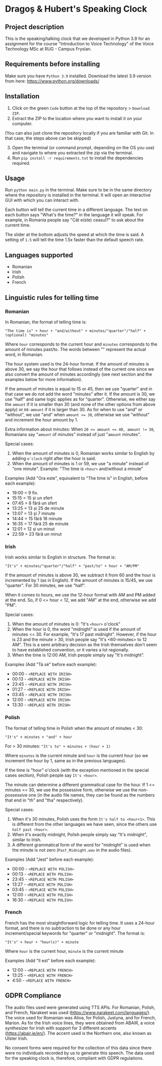 # Dragoș & Hubert's Speaking Clock

## Project description
This is the speaking/talking clock that we developed in Python 3.9 for an
assignment for the course "Introduction to Voice Technology" of the Voice Technology
MSc at RUG - Campus Fryslan.

## Requirements before installing
Make sure you have `Python 3.9` installed. Download the latest 3.9 version from here: https://www.python.org/downloads/

## Installation
1. Click on the green `Code` button at the top of the repository > `Download ZIP`.
2. Extract the ZIP to the location where you want to install it on your computer.

(You can also just clone the repository locally if you are familiar with Git. In that case,
the steps above can be skipped)

3. Open the terminal (or command prompt, depending on the OS you use) and navigate
to where you extracted the zip via the terminal.
4. Run `pip install -r requirements.txt` to install the dependencies required.

## Usage
Run `python main.py` in the terminal. Make sure to be in the same directory where
the repository is installed in the terminal. It will open an interactive GUI with which
you can interact with.

Each button will tell the current time in a different language. The text on each 
button says "What's the time?" in the language it will speak. For example, in Romania
people say "Cât e(ste) ceasul?" to ask about the current time.

The slider at the bottom adjusts the speed at which the time is said. A setting of
`1.5` will tell the time 1.5x faster than the default speech rate.

## Languages supported
- Romanian
- Irish
- Polish
- French

## Linguistic rules for telling time
### Romanian
In Romanian, the format of telling time is:

`"The time is" + hour + "and/without" + minutes/"quarter"/"half" + (optional) "minutes"`

Where `hour` corresponds to the current hour and `minutes` corresponds to the
amount of minutes past/to. The words between "" represent the actual word, in Romanian.

The hour system used is the 24-hour format. If the amount of minutes is above 30, we say
the hour that follows instead of the current one since we also convert the amount of
minutes accordingly (see next section and the examples below for more information).

If the amount of minutes is equal to 15 or 45, then we use "quarter" and in that case
we do not add the word "minutes" after it. If the amount is 30, we use "half" and same logic
applies as for "quarter". Otherwise, we either say the `amount` if it is smaller than 30 (and none of the
other options from above apply) or `60-amount` if it is larger than 30. As for when to use "and" or "without", 
we use "and" when `amount <= 30`, otherwise we use "without" and increment the hour amount by 1.

Extra information about minutes: When `20 <= amount <= 40, amount != 30`, Romanians say "`amount` of minutes"
instead of just "`amount` minutes".

Special cases: 
1. When the amount of minutes is 0, Romanian works similar to English by
adding `o'clock` right after the hour is said.
2. When the amount of minutes is 1 or 59, we use "a minute" instead of "one minute". Example: "The time is `<hour>` and/without a minute"

Examples (Add "Ora este", equivalent to "The time is" in English, before each example):
- 19:00 = 9 fix.
- 15:15 = 15 și un sfert
- 07:45 = 8 fără un sfert
- 13:25 = 13 și 25 de minute
- 13:07 = 13 și 7 minute
- 14:44 = 15 fără 16 minute
- 16:35 = 17 fără 25 de minute
- 12:01 = 12 și un minut
- 22:59 = 23 fără un minut

### Irish
Irish works similar to English in structure. The format is:

`"It's" + minutes/"quarter"/"half" + "past/to" + hour + "AM/PM"`

If the amount of minutes is above 30, we subtract it from 60 
and the hour is incremented by 1 (as in English).
If the amount of minutes is 15/45, we use "quarter". For 30 minutes, we use "half".

When it comes to hours, we use the 12-hour format with AM and PM added at the end. So,
if 0 <= hour < 12, we add "AM" at the end, otherwise we add "PM".

Special cases:
1. When the amount of minutes is 0: "It's `<hour>` o'clock"
2. When the hour is 0, the word "midnight" is used if the amount of minutes <= 30.
For example, "It's 17 past midnight". However, if the hour is 23 and the minute > 30,
Irish people say "It's <60-minutes> to 12 AM". This is a semi arbitrary decision as the Irish themselves don't seem to have established convention, or it varies a lot regionally.
3. When the time is 12:00 AM, Irish people simply say "It's midnight".

Examples (Add "Tá sé" before each example):
- 00:00 - `<REPLACE WITH IRISH>`
- 00:13 - `<REPLACE WITH IRISH>`
- 23:45 - `<REPLACE WITH IRISH>`
- 01:27 - `<REPLACE WITH IRISH>`
- 03:45 - `<REPLACE WITH IRISH>`
- 12:00 - `<REPLACE WITH IRISH>`
- 13:30 - `<REPLACE WITH IRISH>`
### Polish
The format of telling time in Polish when the amount of minutes < 30:

`"It's" + minutes + "and" + hour`

For > 30 minutes:
`"It's to" + minutes + (hour + 1)`

Where `minutes` is the current minute and `hour` is the current hour
(so we increment the hour by 1, same as in the previous languages).

If the time is "hour" o'clock (with the exception mentioned in the special cases section),
Polish people say `It's <hour>`.

The minute can determine a different grammatical case for the hour. If 1 <= minutes <= 30, we use
the possessive form, otherwise we use the non-possessive one (in the audio file names, they
can be found as the numbers that end in "th" and "tha" respectively).

Special cases:
1. When it's 30 minutes, Polish uses the form `It's half to <hour+1>`.
This is different from the other languages we have seen, since the others
use `half past <hour>`.
2. When it's exactly midnight, Polish people simply say "It's midnight", similar to Irish.
3. A different grammatical form of the word for "midnight" is used when the minute is not zero
(`Past_Midnight.wav` in the audio files).

Examples (Add "Jest" before each example):
- 00:00 - `<REPLACE WITH POLISH>`
- 00:13 - `<REPLACE WITH POLISH>`
- 23:45 - `<REPLACE WITH POLISH>`
- 13:27 - `<REPLACE WITH POLISH>`
- 03:45 - `<REPLACE WITH POLISH>`
- 12:00 - `<REPLACE WITH POLISH>`
- 16:30 - `<REPLACE WITH POLISH>`
### French
French has the most straightforward logic for telling time. It uses a 24-hour format, and there is no
subtraction to be done or any hour increment/special keywords for "quarter" or "midnight". The format is:

`"It's" + hour + "hour(s)" + minute`

Where `hour` is the current hour, `minute` is the current minute

Examples (Add "Il est" before each example):
- 12:00 - `<REPLACE WITH FRENCH>`
- 13:25 - `<REPLACE WITH FRENCH>`
- 4:50 - `<REPLACE WITH FRENCH>`

## GDPR Compliance
The audio files used were generated using TTS APIs. For Romanian, Polish, and French, Narakeet was used (https://www.narakeet.com/languages/).
The voice used for Romanian was Alina, for Polish, Justyna, and for French, Marion.
As for the Irish voice lines, they were obtained from ABAIR, a voice synthesizer for Irish with support
for 3 different accents (https://abair.ie/en/). The accent used is the Northern one, also known as Ulster Irish.

No consent forms were required for the collection of this data since there were no individuals recorded by us
to generate this speech. The data used for the speaking clock is, therefore, compliant
with GDPR regulations.